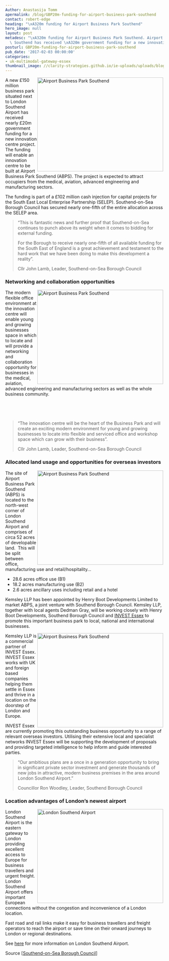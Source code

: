 ```yaml
---
Author: Anastasija Tomm
apermalink: /blog/GBP20m-funding-for-airport-business-park-southend
contact: robert-edge
heading: "\xA320m funding for Airport Business Park Southend"
hero_image: null
layout: post
metadesc: "\xA320m funding for Airport Business Park Southend. Airport Business Park\
  \ Southend has received \xA320m government funding for a new innovation centre project"
posturl: GBP20m-funding-for-airport-business-park-southend
pub_date: '2017-02-03 00:00:00'
categories:
- uk-multimodal-gateway-essex
thumbnail_image: //clarity-strategies.github.io/ie-uploads/uploads/blog/31314875172_3d7e99fef0_h_165.jpg
---
```


<p><img alt='Airport Business Park Southend' src='//clarity-strategies.github.io/ie-uploads/uploads/blog/30652409723_1d621ca1f3_k_700.jpg' style='width: 400px; height: 299px; margin-left: 2px; margin-right: 2px; float: right;'/>A new £150 million business park situated next to London Southend Airport has received nearly £20m government funding for a new innovation centre project. The funding will enable an innovation centre to be built at Airport Business Park Southend (ABPS). The project is expected to attract occupiers from the medical, aviation, advanced engineering and manufacturing sectors.</p><p>The funding is part of a £102 million cash injection for capital projects for the South East Local Enterprise Partnership (SELEP). Southend-on-Sea Borough Council has secured nearly one-fifth of the entire allocation across the SELEP area.</p><blockquote><p>“This is fantastic news and further proof that Southend-on-Sea continues to punch above its weight when it comes to bidding for external funding.</p><p>For the Borough to receive nearly one-fifth of all available funding for the South East of England is a great achievement and testament to the hard work that we have been doing to make this development a reality”. </p><p>Cllr John Lamb, Leader, Southend-on-Sea Borough Council</p></blockquote><h3>Networking and collaboration opportunities</h3><p><img alt='Airport Business Park Southend' src='//clarity-strategies.github.io/ie-uploads/uploads/blog/29558753675_35958cac72_k_400.jpg' style='width: 400px; height: 300px; margin-left: 2px; margin-right: 2px; float: right;'/>The modern flexible office environment at the innovation centre will enable young and growing businesses space in which to locate and will provide a networking and collaboration opportunity for businesses in the medical, aviation, advanced engineering and manufacturing sectors as well as the whole business community.</p><p> </p><p> </p><blockquote><p>“The innovation centre will be the heart of the Business Park and will create an exciting modern environment for young and growing businesses to locate into flexible and serviced office and workshop space which can grow with their business”.</p><p>Cllr John Lamb, Leader, Southend-on-Sea Borough Council</p></blockquote><h3>Allocated land usage and opportunities for overseas investors</h3><p><img alt='Airport Business Park Southend' src='//clarity-strategies.github.io/ie-uploads/uploads/blog/31314875172_3d7e99fef0_h_400.jpg' style='width: 400px; height: 300px; margin-left: 2px; margin-right: 2px; float: right;'/>The site of Airport Business Park Southend (ABPS) is located to the north-west corner of London Southend Airport and comprises of circa 52 acres of developable land.  This will be split between office, manufacturing use and retail/hospitality…</p><ul><li>28.6 acres office use (B1)</li><li>18.2 acres manufacturing use (B2)</li><li>2.6 acres ancillary uses including retail and a hotel</li></ul><p>Kemsley LLP has been appointed by Henry Boot Developments Limited to market ABPS, a joint venture with Southend Borough Council. Kemsley LLP, together with local agents Dedman Gray, will be working closely with Henry Boot Developments, Southend Borough Council and <a href='../index.html' target='_blank'>INVEST Essex</a> to promote this important business park to local, national and international businesses.</p><p><img alt='Airport Business Park Southend' src='//clarity-strategies.github.io/ie-uploads/uploads/about/Site_Entrance_400.jpg' style='width: 400px; height: 300px; margin-left: 2px; margin-right: 2px; float: right;'/>Kemsley LLP is a commercial partner of INVEST Essex. INVEST Essex works with UK and foreign based companies helping them settle in Essex and thrive in a location on the doorstep of London and Europe.</p><p>INVEST Essex are currently promoting this outstanding business opportunity to a range of relevant overseas investors. Utilising their extensive local and specialist networks INVEST Essex will be supporting the development of proposals and providing targeted intelligence to help inform and guide interested parties.</p><blockquote><p>“Our ambitious plans are a once in a generation opportunity to bring in significant private sector investment and generate thousands of new jobs in attractive, modern business premises in the area around London Southend Airport.”</p><p>Councillor Ron Woodley, Leader, Southend Borough Council</p></blockquote><h3>Location advantages of London’s newest airport</h3><p><img alt='London Southend Airport' src='//clarity-strategies.github.io/ie-uploads/uploads/about/Page_9_400.jpg' style='width: 400px; height: 299px; margin-left: 2px; margin-right: 2px; float: right;'/>London Southend Airport is the eastern gateway to London providing excellent access to Europe for business travellers and urgent freight. London Southend Airport offers important European connections without the congestion and inconvenience of a London location.</p><p>Fast road and rail links make it easy for business travellers and freight operators to reach the airport or save time on their onward journeys to London or regional destinations.</p><p>See <a href='http://investessex.co.uk/studies/place-studies/london-southend-airport?_sm_au_=iMVqs5VnFFMlmQlP' target='_blank'>here</a> for more information on London Southend Airport.</p><p>Source [<a href='http://www.southend.gov.uk/?_sm_au_=iMVqs5VnFFMlmQlP' target='_blank'>Southend-on-Sea Borough Council</a>]</p>